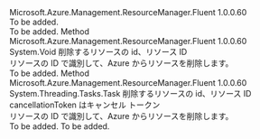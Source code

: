<Type Name="ISupportsDeletingById" FullName="Microsoft.Azure.Management.ResourceManager.Fluent.Core.CollectionActions.ISupportsDeletingById">
  <TypeSignature Language="C#" Value="public interface ISupportsDeletingById" />
  <TypeSignature Language="ILAsm" Value=".class public interface auto ansi abstract ISupportsDeletingById" />
  <TypeSignature Language="DocId" Value="T:Microsoft.Azure.Management.ResourceManager.Fluent.Core.CollectionActions.ISupportsDeletingById" />
  <TypeSignature Language="VB.NET" Value="Public Interface ISupportsDeletingById" />
  <TypeSignature Language="F#" Value="type ISupportsDeletingById = interface" />
  <AssemblyInfo>
    <AssemblyName>Microsoft.Azure.Management.ResourceManager.Fluent</AssemblyName>
    <AssemblyVersion>1.0.0.60</AssemblyVersion>
  </AssemblyInfo>
  <Interfaces />
  <Docs>
    <summary>To be added.</summary>
    <remarks>To be added.</remarks>
  </Docs>
  <Members>
    <Member MemberName="DeleteById">
      <MemberSignature Language="C#" Value="public void DeleteById (string id);" />
      <MemberSignature Language="ILAsm" Value=".method public hidebysig newslot virtual instance void DeleteById(string id) cil managed" />
      <MemberSignature Language="DocId" Value="M:Microsoft.Azure.Management.ResourceManager.Fluent.Core.CollectionActions.ISupportsDeletingById.DeleteById(System.String)" />
      <MemberSignature Language="VB.NET" Value="Public Sub DeleteById (id As String)" />
      <MemberSignature Language="F#" Value="abstract member DeleteById : string -&gt; unit" Usage="iSupportsDeletingById.DeleteById id" />
      <MemberType>Method</MemberType>
      <AssemblyInfo>
        <AssemblyName>Microsoft.Azure.Management.ResourceManager.Fluent</AssemblyName>
        <AssemblyVersion>1.0.0.60</AssemblyVersion>
      </AssemblyInfo>
      <ReturnValue>
        <ReturnType>System.Void</ReturnType>
      </ReturnValue>
      <Parameters>
        <Parameter Name="id" Type="System.String" />
      </Parameters>
      <Docs>
        <param name="id">削除するリソースの id、リソース ID</param>
        <summary>
            リソースの ID で識別して、Azure からリソースを削除します。
            </summary>
        <remarks>To be added.</remarks>
      </Docs>
    </Member>
    <Member MemberName="DeleteByIdAsync">
      <MemberSignature Language="C#" Value="public System.Threading.Tasks.Task DeleteByIdAsync (string id, System.Threading.CancellationToken cancellationToken = null);" />
      <MemberSignature Language="ILAsm" Value=".method public hidebysig newslot virtual instance class System.Threading.Tasks.Task DeleteByIdAsync(string id, valuetype System.Threading.CancellationToken cancellationToken) cil managed" />
      <MemberSignature Language="DocId" Value="M:Microsoft.Azure.Management.ResourceManager.Fluent.Core.CollectionActions.ISupportsDeletingById.DeleteByIdAsync(System.String,System.Threading.CancellationToken)" />
      <MemberSignature Language="F#" Value="abstract member DeleteByIdAsync : string * System.Threading.CancellationToken -&gt; System.Threading.Tasks.Task" Usage="iSupportsDeletingById.DeleteByIdAsync (id, cancellationToken)" />
      <MemberType>Method</MemberType>
      <AssemblyInfo>
        <AssemblyName>Microsoft.Azure.Management.ResourceManager.Fluent</AssemblyName>
        <AssemblyVersion>1.0.0.60</AssemblyVersion>
      </AssemblyInfo>
      <ReturnValue>
        <ReturnType>System.Threading.Tasks.Task</ReturnType>
      </ReturnValue>
      <Parameters>
        <Parameter Name="id" Type="System.String" />
        <Parameter Name="cancellationToken" Type="System.Threading.CancellationToken" />
      </Parameters>
      <Docs>
        <param name="id">削除するリソースの id、リソース ID</param>
        <param name="cancellationToken">cancellationToken はキャンセル トークン</param>
        <summary>
            リソースの ID で識別して、Azure からリソースを削除します。
            </summary>
        <returns>To be added.</returns>
        <remarks>To be added.</remarks>
      </Docs>
    </Member>
  </Members>
</Type>